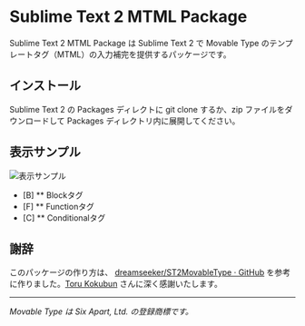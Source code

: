 # Sublime Text 2 MTML Package

Sublime Text 2 MTML Package は Sublime Text 2 で Movable Type のテンプレートタグ（MTML）の入力補完を提供するパッケージです。

## インストール

Sublime Text 2 の Packages ディレクトに git clone するか、zip ファイルをダウンロードして Packages ディレクトリ内に展開してください。

## 表示サンプル

![表示サンプル](http://farm9.staticflickr.com/8517/8469042485_e847e4c3eb_o.png)

* [B]
** Blockタグ
* [F]
** Functionタグ
* [C]
** Conditionalタグ

## 謝辞

このパッケージの作り方は、 [dreamseeker/ST2MovableType · GitHub](https://github.com/dreamseeker/ST2MovableType) を参考に作りました。[Toru Kokubun](https://github.com/dreamseeker) さんに深く感謝いたします。

---

_Movable Type は Six Apart, Ltd. の登録商標です。_